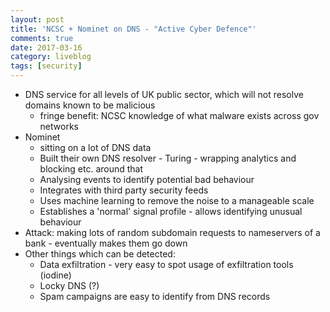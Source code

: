```yaml
---
layout: post
title: 'NCSC + Nominet on DNS - "Active Cyber Defence"'
comments: true
date: 2017-03-16
category: liveblog
tags: [security]
---
```


- DNS service for all levels of UK public sector, which will not resolve
  domains known to be malicious
  - fringe benefit: NCSC knowledge of what malware exists across gov networks
- Nominet
  - sitting on a lot of DNS data
  - Built their own DNS resolver - Turing - wrapping analytics and blocking
    etc. around that
  - Analysing events to identify potential bad behaviour
  - Integrates with third party security feeds
  - Uses machine learning to remove the noise to a manageable scale
  - Establishes a 'normal' signal profile - allows identifying unusual
    behaviour
- Attack: making lots of random subdomain requests to nameservers of a bank -
  eventually makes them go down
- Other things which can be detected:
  - Data exfiltration - very easy to spot usage of exfiltration tools (iodine)
  - Locky DNS (?)
  - Spam campaigns are easy to identify from DNS records

